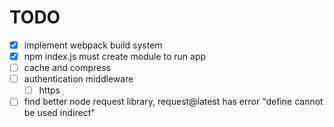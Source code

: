 # TODO

- [x] implement webpack build system
- [x] npm index.js must create module to run app
- [ ] cache and compress
- [ ] authentication middleware
  - [ ] https
- [ ] find better node request library, request@latest has error "define cannot be used indirect"

